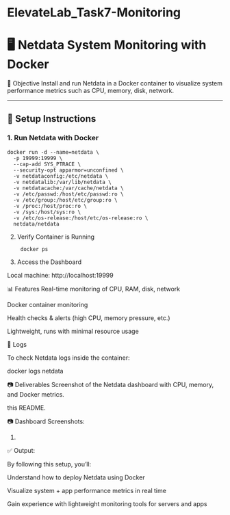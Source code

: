 # ElevateLab_Task7-Monitoring
# 🖥️ Netdata System Monitoring with Docker

 📌 Objective
Install and run Netdata in a Docker container to visualize system performance metrics such as CPU, memory, disk, network.

---

## 🚀 Setup Instructions

### 1. Run Netdata with Docker

    docker run -d --name=netdata \
      -p 19999:19999 \
      --cap-add SYS_PTRACE \
      --security-opt apparmor=unconfined \
      -v netdataconfig:/etc/netdata \
      -v netdatalib:/var/lib/netdata \
      -v netdatacache:/var/cache/netdata \
      -v /etc/passwd:/host/etc/passwd:ro \
      -v /etc/group:/host/etc/group:ro \
      -v /proc:/host/proc:ro \
      -v /sys:/host/sys:ro \
      -v /etc/os-release:/host/etc/os-release:ro \
      netdata/netdata
      
2. Verify Container is Running

        docker ps
   
3. Access the Dashboard

Local machine: http://localhost:19999


📊 Features
Real-time monitoring of CPU, RAM, disk, network

Docker container monitoring

Health checks & alerts (high CPU, memory pressure, etc.)

Lightweight, runs with minimal resource usage

🔎 Logs

To check Netdata logs inside the container:

docker logs netdata

📷 Deliverables
Screenshot of the Netdata dashboard with CPU, memory, and Docker metrics.

this README.

📷 Dashboard Screenshots:

1.



✅ Output:

By following this setup, you’ll:

Understand how to deploy Netdata using Docker

Visualize system + app performance metrics in real time

Gain experience with lightweight monitoring tools for servers and apps



